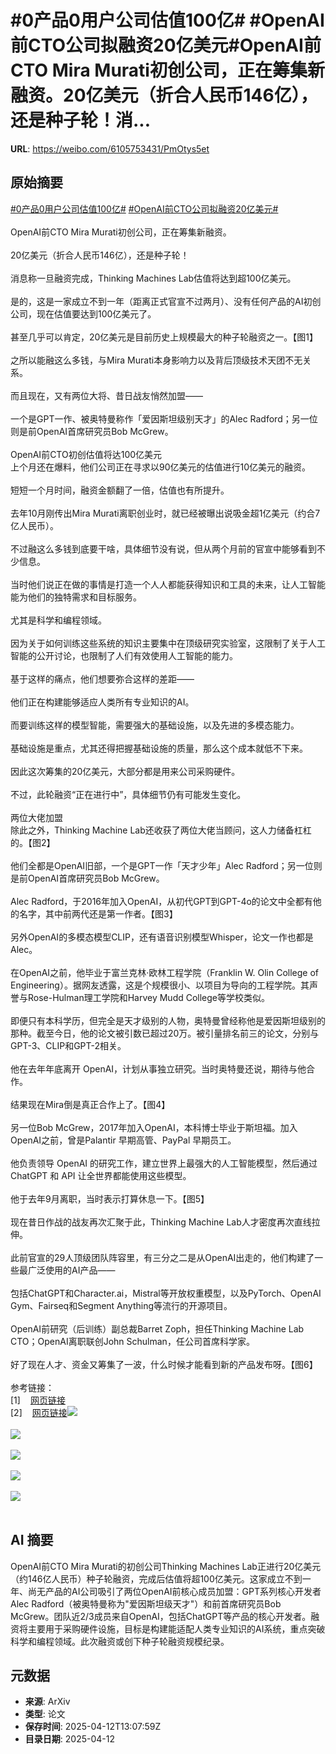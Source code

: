 # #0产品0用户公司估值100亿# #OpenAI前CTO公司拟融资20亿美元#OpenAI前CTO Mira Murati初创公司，正在筹集新融资。20亿美元（折合人民币146亿），还是种子轮！消...

**URL**: https://weibo.com/6105753431/PmOtys5et

## 原始摘要

<a href="https://m.weibo.cn/search?containerid=231522type%3D1%26t%3D10%26q%3D%230%E4%BA%A7%E5%93%810%E7%94%A8%E6%88%B7%E5%85%AC%E5%8F%B8%E4%BC%B0%E5%80%BC100%E4%BA%BF%23&amp;extparam=%230%E4%BA%A7%E5%93%810%E7%94%A8%E6%88%B7%E5%85%AC%E5%8F%B8%E4%BC%B0%E5%80%BC100%E4%BA%BF%23" data-hide=""><span class="surl-text">#0产品0用户公司估值100亿#</span></a> <a href="https://m.weibo.cn/search?containerid=231522type%3D1%26t%3D10%26q%3D%23OpenAI%E5%89%8DCTO%E5%85%AC%E5%8F%B8%E6%8B%9F%E8%9E%8D%E8%B5%8420%E4%BA%BF%E7%BE%8E%E5%85%83%23&amp;extparam=%23OpenAI%E5%89%8DCTO%E5%85%AC%E5%8F%B8%E6%8B%9F%E8%9E%8D%E8%B5%8420%E4%BA%BF%E7%BE%8E%E5%85%83%23" data-hide=""><span class="surl-text">#OpenAI前CTO公司拟融资20亿美元#</span></a><br><br>OpenAI前CTO Mira Murati初创公司，正在筹集新融资。<br><br>20亿美元（折合人民币146亿），还是种子轮！<br><br>消息称一旦融资完成，Thinking Machines Lab估值将达到超100亿美元。<br><br>是的，这是一家成立不到一年（距离正式官宣不过两月）、没有任何产品的AI初创公司，现在估值要达到100亿美元了。<br><br>甚至几乎可以肯定，20亿美元是目前历史上规模最大的种子轮融资之一。【图1】<br><br>之所以能融这么多钱，与Mira Murati本身影响力以及背后顶级技术天团不无关系。<br><br>而且现在，又有两位大将、昔日战友悄然加盟——<br><br>一个是GPT一作、被奥特曼称作「爱因斯坦级别天才」的Alec Radford；另一位则是前OpenAI首席研究员Bob McGrew。<br><br>OpenAI前CTO初创估值将达100亿美元<br>上个月还在爆料，他们公司正在寻求以90亿美元的估值进行10亿美元的融资。<br><br>短短一个月时间，融资金额翻了一倍，估值也有所提升。<br><br>去年10月刚传出Mira Murati离职创业时，就已经被曝出说吸金超1亿美元（约合7亿人民币）。<br><br>不过融这么多钱到底要干啥，具体细节没有说，但从两个月前的官宣中能够看到不少信息。<br><br>当时他们说正在做的事情是打造一个人人都能获得知识和工具的未来，让人工智能能为他们的独特需求和目标服务。<br><br>尤其是科学和编程领域。<br><br>因为关于如何训练这些系统的知识主要集中在顶级研究实验室，这限制了关于人工智能的公开讨论，也限制了人们有效使用人工智能的能力。<br><br>基于这样的痛点，他们想要弥合这样的差距——<br><br>他们正在构建能够适应人类所有专业知识的AI。<br><br>而要训练这样的模型智能，需要强大的基础设施，以及先进的多模态能力。<br><br>基础设施是重点，尤其还得把握基础设施的质量，那么这个成本就低不下来。<br><br>因此这次筹集的20亿美元，大部分都是用来公司采购硬件。<br><br>不过，此轮融资“正在进行中”，具体细节仍有可能发生变化。<br><br>两位大佬加盟<br>除此之外，Thinking Machine Lab还收获了两位大佬当顾问，这人力储备杠杠的。【图2】<br><br>他们全都是OpenAI旧部，一个是GPT一作「天才少年」Alec Radford；另一位则是前OpenAI首席研究员Bob McGrew。<br><br>Alec Radford，于2016年加入OpenAI，从初代GPT到GPT-4o的论文中全都有他的名字，其中前两代还是第一作者。【图3】<br><br>另外OpenAI的多模态模型CLIP，还有语音识别模型Whisper，论文一作也都是Alec。<br><br>在OpenAI之前，他毕业于富兰克林·欧林工程学院（Franklin W. Olin College of Engineering）。据网友透露，这是个规模很小、以项目为导向的工程学院。其声誉与Rose-Hulman理工学院和Harvey Mudd College等学校类似。<br><br>即便只有本科学历，但完全是天才级别的人物，奥特曼曾经称他是爱因斯坦级别的那种。截至今日，他的论文被引数已超过20万。被引量排名前三的论文，分别与GPT-3、CLIP和GPT-2相关。<br><br>他在去年年底离开 OpenAI，计划从事独立研究。当时奥特曼还说，期待与他合作。<br><br>结果现在Mira倒是真正合作上了。【图4】<br><br>另一位Bob McGrew，2017年加入OpenAI，本科博士毕业于斯坦福。加入OpenAI之前，曾是Palantir 早期高管、PayPal 早期员工。<br><br>他负责领导 OpenAI 的研究工作，建立世界上最强大的人工智能模型，然后通过 ChatGPT 和 API 让全世界都能使用这些模型。<br><br>他于去年9月离职，当时表示打算休息一下。【图5】<br><br>现在昔日作战的战友再次汇聚于此，Thinking Machine Lab人才密度再次直线拉伸。<br><br>此前官宣的29人顶级团队阵容里，有三分之二是从OpenAI出走的，他们构建了一些最广泛使用的AI产品——<br><br>包括ChatGPT和Character.ai，Mistral等开放权重模型，以及PyTorch、OpenAI Gym、Fairseq和Segment Anything等流行的开源项目。<br><br>OpenAI前研究（后训练）副总裁Barret Zoph，担任Thinking Machine Lab CTO；OpenAI离职联创John Schulman，任公司首席科学家。<br><br>好了现在人才、资金又筹集了一波，什么时候才能看到新的产品发布呀。【图6】<br><br>参考链接：<br>[1]<a href="https://weibo.cn/sinaurl?u=https%3A%2F%2Fwww.businessinsider.com%2Fmira-murati-new-ai-startup-thinking-machines-funding-2025-4" data-hide=""><span class="url-icon"><img style="width: 1rem;height: 1rem" src="https://h5.sinaimg.cn/upload/2015/09/25/3/timeline_card_small_web_default.png" referrerpolicy="no-referrer"></span><span class="surl-text">网页链接</span></a><br>[2]<a href="https://weibo.cn/sinaurl?u=https%3A%2F%2Ftechcrunch.com%2F2025%2F04%2F08%2Fmira-muratis-ai-startup-gains-prominent-ex-openai-advisers%2F" data-hide=""><span class="url-icon"><img style="width: 1rem;height: 1rem" src="https://h5.sinaimg.cn/upload/2015/09/25/3/timeline_card_small_web_default.png" referrerpolicy="no-referrer"></span><span class="surl-text">网页链接</span></a><img style="" src="https://tvax2.sinaimg.cn/large/006Fd7o3ly1i0d8jibyd9j30h20iggq9.jpg" referrerpolicy="no-referrer"><br><br><img style="" src="https://tvax2.sinaimg.cn/large/006Fd7o3ly1i0d8ji6hqvj30rc08k74k.jpg" referrerpolicy="no-referrer"><br><br><img style="" src="https://tvax1.sinaimg.cn/large/006Fd7o3ly1i0d8jiczlej30b40b4wgq.jpg" referrerpolicy="no-referrer"><br><br><img style="" src="https://tvax3.sinaimg.cn/large/006Fd7o3ly1i0d8ji7neyj306e06m0sw.jpg" referrerpolicy="no-referrer"><br><br><img style="" src="https://tvax1.sinaimg.cn/large/006Fd7o3ly1i0d8jic5upj3085085taf.jpg" referrerpolicy="no-referrer"><br><br>

## AI 摘要

OpenAI前CTO Mira Murati的初创公司Thinking Machines Lab正进行20亿美元（约146亿人民币）种子轮融资，完成后估值将超100亿美元。这家成立不到一年、尚无产品的AI公司吸引了两位OpenAI前核心成员加盟：GPT系列核心开发者Alec Radford（被奥特曼称为"爱因斯坦级天才"）和前首席研究员Bob McGrew。团队近2/3成员来自OpenAI，包括ChatGPT等产品的核心开发者。融资将主要用于采购硬件设施，目标是构建能适配人类专业知识的AI系统，重点突破科学和编程领域。此次融资或创下种子轮融资规模纪录。

## 元数据

- **来源**: ArXiv
- **类型**: 论文
- **保存时间**: 2025-04-12T13:07:59Z
- **目录日期**: 2025-04-12
